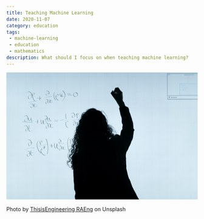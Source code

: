 ```yaml
---
title: Teaching Machine Learning
date: 2020-11-07
category: education
tags:
 - machine-learning
 - education
 - mathematics
description: What should I focus on when teaching machine learning?
---
```


<div class="cover-image">
  <img src="thisisengineering-raeng-GzDrm7SYQ0g-unsplash.jpg" title="A woman writing down mathematical equations whilst silhouetted against a bright white screen"></img>
  <p class="image-credit">Photo by <a href="https://unsplash.com/@thisisengineering">ThisisEngineering RAEng</a> on Unsplash</p>
</div>


